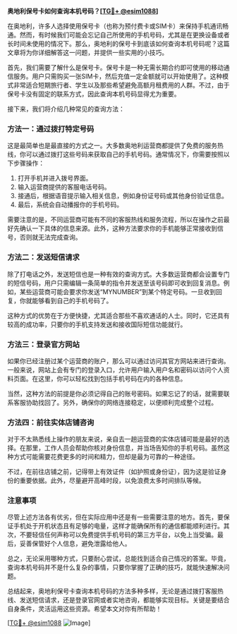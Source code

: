 **奥地利保号卡如何查询本机号码？[[TG💪+ @esim1088](https://t.me/s/esim1088)]**

在奥地利，许多人选择使用保号卡（也称为预付费卡或SIM卡）来保持手机通讯畅通。然而，有时候我们可能会忘记自己所使用的手机号码，尤其是在更换设备或者长时间未使用的情况下。那么，奥地利的保号卡到底该如何查询本机号码呢？这篇文章将为你详细解答这一问题，并提供一些实用的小技巧。

首先，我们需要了解什么是保号卡。保号卡是一种无需长期合约即可使用的移动通信服务。用户只需购买一张SIM卡，然后充值一定金额就可以开始使用了。这种模式非常适合短期旅行者、学生以及那些希望避免高额月租费用的人群。不过，由于保号卡没有固定的联系方式，因此查询本机号码显得尤为重要。

接下来，我们将介绍几种常见的查询方法：

### 方法一：通过拨打特定号码

这是最简单也是最直接的方式之一。大多数奥地利运营商都提供了免费的服务热线，你可以通过拨打这些号码来获取自己的手机号码。通常情况下，你需要按照以下步骤操作：

1. 打开手机并进入拨号界面。
2. 输入运营商提供的客服电话号码。
3. 接通后，根据语音提示输入相关信息，例如身份证号码或其他身份验证信息。
4. 最后，系统会自动播报你的手机号码。

需要注意的是，不同运营商可能有不同的客服热线和服务流程，所以在操作之前最好先确认一下具体的信息来源。此外，这种方法要求你的手机能够正常接收到信号，否则就无法完成查询。

### 方法二：发送短信请求

除了打电话之外，发送短信也是一种有效的查询方式。大多数运营商都会设置专门的短信号码，用户只需编辑一条简单的指令并发送至该号码即可收到回复消息。例如，某些运营商可能会要求你发送“MYNUMBER”到某个特定号码。一旦收到回复，你就能够看到自己的手机号码了。

这种方式的优势在于方便快捷，尤其适合那些不喜欢通话的人士。同时，它还具有较高的成功率，只要你的手机支持发送和接收国际短信功能就行。

### 方法三：登录官方网站

如果你已经注册过某个运营商的账户，那么可以通过访问其官方网站来进行查询。一般来说，网站上会有专门的登录入口，允许用户输入用户名和密码以访问个人资料页面。在这里，你可以轻松找到包括手机号码在内的各种信息。

当然，这种方法的前提是你必须记得自己的账号密码。如果忘记了的话，就需要联系客服协助找回了。另外，确保你的网络连接稳定，以便顺利完成整个过程。

### 方法四：前往实体店铺咨询

对于不太熟悉线上操作的朋友来说，亲自去一趟运营商的实体店铺可能是最好的选择。在那里，工作人员会帮助你核对身份信息，并当场告知你的手机号码。虽然这种方式可能需要花费更多的时间和精力，但却是最为可靠的一种途径。

不过，在前往店铺之前，记得带上有效证件（如护照或身份证），因为这是验证身份的重要依据。此外，尽量避开高峰时段，以免浪费太多时间排队等候。

### 注意事项

尽管上述方法各有优劣，但在实际应用中还是有一些需要注意的地方。首先，要保证手机处于开机状态且有足够的电量，这样才能确保所有的通信都能顺利进行。其次，不要轻信任何声称可以免费提供手机号码的第三方平台，以免上当受骗。最后，妥善保管好个人信息，避免泄露给他人。

总之，无论采用哪种方式，只要耐心尝试，总能找到适合自己情况的答案。毕竟，查询本机号码并不是什么复杂的事情，只要你掌握了正确的技巧，就能快速解决问题。

总结起来，奥地利保号卡查询本机号码的方法多种多样，无论是通过拨打客服热线、发送短信请求，还是登录官网或者实地咨询，都能够实现目标。关键是要结合自身条件，灵活运用这些资源。希望本文对你有所帮助！

[[TG💪+ @esim1088](https://t.me/s/esim1088) ![Image](https://i.postimg.cc/4NQfJmqS/Snipaste-2025-05-13-00-14-12.png)]